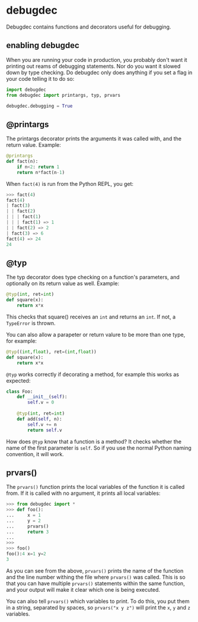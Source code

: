 # debugdec

Debugdec contains functions and decorators useful for debugging.

## enabling debugdec

When you are running your code in production, you probably don't 
want it printing out reams of debugging statements. Nor do you want it 
slowed down by type checking. Do debugdec only does anything if you
set a flag in your code telling it to do so:

```python
import debugdec
from debugdec import printargs, typ, prvars

debugdec.debugging = True
```

## @printargs

The printargs decorator prints the arguments it was called with, and the
return value. Example:

```python
@printargs
def fact(n):
    if n<2: return 1
    return n*fact(n-1)
```

When `fact(4)` is run from the Python REPL, you get:

```python
>>> fact(4)
fact(4)
| fact(3)
| | fact(2)
| | | fact(1)
| | | fact(1) => 1
| | fact(2) => 2
| fact(3) => 6
fact(4) => 24
24
```

## @typ

The typ decorator does type checking on a function's 
parameters, and optionally on its return value as well. Example:

```python
@typ(int, ret=int)
def square(x):
    return x*x
```

This checks that square() receives an `int` and returns an `int`. If
not, a `TypeError` is thrown.

You can also allow a parapeter or return valure to be more than one type,
for example:

```python
@typ((int,float), ret=(int,float))
def square(x):
    return x*x
```

`@typ` works correctly if decorating a method, for example this works
as expected:

```python
class Foo:
    def __init__(self):
        self.v = 0
        
    @typ(int, ret=int)    
    def add(self, n):
        self.v += n
        return self.v
```

How does `@typ` know that a function is a method? It checks whether the 
name of the first parameter is `self`. So if you use the normal Python 
naming convention, it will work.

## prvars()

The `prvars()` function prints the local variables of the function it is
called from. If it is called with no argument, it prints all local variables:

```python
>>> from debugdec import *
>>> def foo():
...     x = 1
...     y = 2
...     prvars()
...     return 3
... 
>>> 
>>> foo()
foo():4 x=1 y=2
3
```

As you can see from the above, `prvars()` prints the name of the function 
and the line number withing the file where `prvars()` was called. This is
so that you can have multiple `prvars()` statements within the same function, 
and your output will make it clear which one is being executed.

You can also tell `prvars()` which variables to print. To do this, you
put them in a string, separated by spaces, so `prvars("x y z")`
will print the `x`, `y` and `z` variables.



